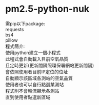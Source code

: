 # pm2.5-python-nuk
需pip以下package:  
requests  
bs4  
pillow  
程式簡介:  
使用python建立一個小程式  
此程式會自動載入目前空氣品質  
且定時更新(更新間隔照環保署網站更新間隔)  
會依照使用者目前IP定位的位址  
自動顯示該區域各測站的空氣品質  
使用者也可以自行點選某測站  
程式則不會輪流顯示各測站  
直到使用者點選新區域  
